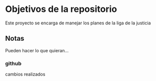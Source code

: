 # Objetivos de la repositorio

Este proyecto se encarga de manejar los planes de la liga de la justicia


## Notas
Pueden hacer lo que quieran...



### github 
cambios realizados
